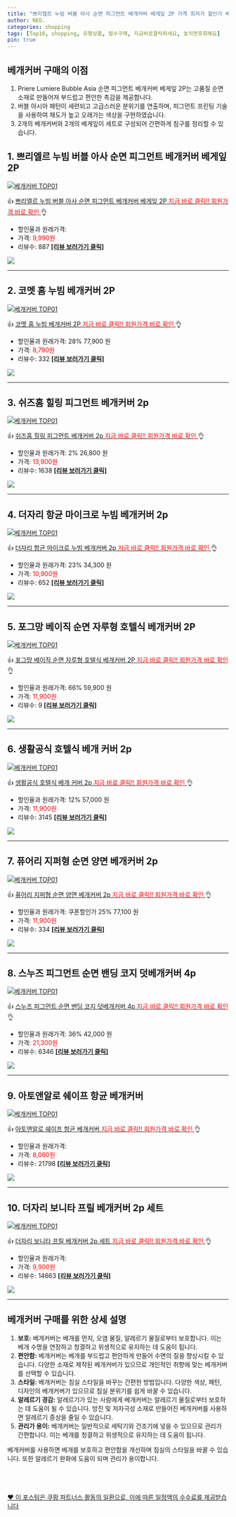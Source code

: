 ```yaml
---
title: "쁘리엘르 누빔 버블 아사 순면 피그먼트 베개커버 베게잎 2P 가격 최저가 할인가 베개커버 최저가 추천 제품 비교"
author: NEO.
categories: shopping
tags: [Top10, shopping, 유행상품, 필수구매, 지금바로클릭하세요, 놓치면후회해요]
pin: true
---
```

## 베개커버 구매의 이점
1. Priere Lumiere Bubble Asia 순면 피그먼트 베개커버 베게잎 2P는 고품질 순면 소재로 만들어져 부드럽고 편안한 촉감을 제공합니다.
2. 버블 아시아 패턴이 세련되고 고급스러운 분위기를 연출하며, 피그먼트 프린팅 기술을 사용하여 채도가 높고 오래가는 색상을 구현하였습니다.
3. 2개의 베개커버와 2개의 베게잎이 세트로 구성되어 간편하게 침구를 정리할 수 있습니다.

   

## 1. 쁘리엘르 누빔 버블 아사 순면 피그먼트 베개커버 베게잎 2P

[![베개커버 TOP01](https://thumbnail6.coupangcdn.com/thumbnails/remote/490x490ex/image/vendor_inventory/e31f/3706d6d0d6e7379276d30eb245116e533829e964ce79037fb9e5be69cd9b.jpg)](https://link.coupang.com/re/AFFSDP?lptag=AF3617701&subid=GithubCoopas&pageKey=7421959485&traceid=V0-153&itemId=19255204676&vendorItemId=86370744925)


👍 [쁘리엘르 누빔 버블 아사 순면 피그먼트 베개커버 베게잎 2P <font color=red> 지금 바로 클릭!! 회원가격 바로 확인 </font> ](https://link.coupang.com/re/AFFSDP?lptag=AF3617701&subid=GithubCoopas&pageKey=7421959485&traceid=V0-153&itemId=19255204676&vendorItemId=86370744925) 👌 


- 할인율과 원래가격: 
- 가격: <span style='color:red'>9,990원</span>
- 리뷰수: 887  [**[리뷰 보러가기 클릭]**](https://link.coupang.com/re/AFFSDP?lptag=AF3617701&subid=GithubCoopas&pageKey=7421959485&traceid=V0-153&itemId=19255204676&vendorItemId=86370744925)

[![](/discount_price.png)](https://link.coupang.com/re/AFFSDP?lptag=AF3617701&subid=GithubCoopas&pageKey=7421959485&traceid=V0-153&itemId=19255204676&vendorItemId=86370744925)

---


   

## 2. 코멧 홈 누빔 베개커버 2P

[![베개커버 TOP01](https://thumbnail10.coupangcdn.com/thumbnails/remote/490x490ex/image/retail/images/3004441462014731-4f8f14e9-2832-40b2-8e6d-dcd584a17bcf.jpg)](https://link.coupang.com/re/AFFSDP?lptag=AF3617701&subid=GithubCoopas&pageKey=6417994898&traceid=V0-153&itemId=13792887723&vendorItemId=81043258227)


👍 [코멧 홈 누빔 베개커버 2P <font color=red> 지금 바로 클릭!! 회원가격 바로 확인 </font> ](https://link.coupang.com/re/AFFSDP?lptag=AF3617701&subid=GithubCoopas&pageKey=6417994898&traceid=V0-153&itemId=13792887723&vendorItemId=81043258227) 👌 


- 할인율과 원래가격: 28%  77,900   원
- 가격: <span style='color:red'>8,790원</span>
- 리뷰수: 332  [**[리뷰 보러가기 클릭]**](https://link.coupang.com/re/AFFSDP?lptag=AF3617701&subid=GithubCoopas&pageKey=6417994898&traceid=V0-153&itemId=13792887723&vendorItemId=81043258227)

[![](/discount_price.png)](https://link.coupang.com/re/AFFSDP?lptag=AF3617701&subid=GithubCoopas&pageKey=6417994898&traceid=V0-153&itemId=13792887723&vendorItemId=81043258227)

---


   

## 3. 쉬즈홈 힐링 피그먼트 베개커버 2p

[![베개커버 TOP01](https://thumbnail7.coupangcdn.com/thumbnails/remote/490x490ex/image/product/image/vendoritem/2018/01/29/3133617453/5015dcf1-92f6-4f8e-970a-b32dafb619bd.jpg)](https://link.coupang.com/re/AFFSDP?lptag=AF3617701&subid=GithubCoopas&pageKey=81820140&traceid=V0-153&itemId=79026449&vendorItemId=3133617453)


👍 [쉬즈홈 힐링 피그먼트 베개커버 2p <font color=red> 지금 바로 클릭!! 회원가격 바로 확인 </font> ](https://link.coupang.com/re/AFFSDP?lptag=AF3617701&subid=GithubCoopas&pageKey=81820140&traceid=V0-153&itemId=79026449&vendorItemId=3133617453) 👌 


- 할인율과 원래가격: 2%  26,800   원
- 가격: <span style='color:red'>13,900원</span>
- 리뷰수: 1638  [**[리뷰 보러가기 클릭]**](https://link.coupang.com/re/AFFSDP?lptag=AF3617701&subid=GithubCoopas&pageKey=81820140&traceid=V0-153&itemId=79026449&vendorItemId=3133617453)

[![](/discount_price.png)](https://link.coupang.com/re/AFFSDP?lptag=AF3617701&subid=GithubCoopas&pageKey=81820140&traceid=V0-153&itemId=79026449&vendorItemId=3133617453)

---


   

## 4. 더자리 항균 마이크로 누빔 베개커버 2p

[![베개커버 TOP01](https://thumbnail6.coupangcdn.com/thumbnails/remote/490x490ex/image/retail/images/5972201364484677-20a67d9f-aeb4-4f3b-8d5f-c425ff496804.jpg)](https://link.coupang.com/re/AFFSDP?lptag=AF3617701&subid=GithubCoopas&pageKey=17583799&traceid=V0-153&itemId=70534894&vendorItemId=3114085321)


👍 [더자리 항균 마이크로 누빔 베개커버 2p <font color=red> 지금 바로 클릭!! 회원가격 바로 확인 </font> ](https://link.coupang.com/re/AFFSDP?lptag=AF3617701&subid=GithubCoopas&pageKey=17583799&traceid=V0-153&itemId=70534894&vendorItemId=3114085321) 👌 


- 할인율과 원래가격: 23%  34,300   원
- 가격: <span style='color:red'>10,900원</span>
- 리뷰수: 652  [**[리뷰 보러가기 클릭]**](https://link.coupang.com/re/AFFSDP?lptag=AF3617701&subid=GithubCoopas&pageKey=17583799&traceid=V0-153&itemId=70534894&vendorItemId=3114085321)

[![](/discount_price.png)](https://link.coupang.com/re/AFFSDP?lptag=AF3617701&subid=GithubCoopas&pageKey=17583799&traceid=V0-153&itemId=70534894&vendorItemId=3114085321)

---


   

## 5. 포그망 베이직 순면 자루형 호텔식 베개커버 2P

[![베개커버 TOP01](https://thumbnail9.coupangcdn.com/thumbnails/remote/490x490ex/image/vendor_inventory/8134/02af8d3a4de8e8781bf875e5ceb25da9f4039b5a2fa090d883d7b6c82882.jpg)](https://link.coupang.com/re/AFFSDP?lptag=AF3617701&subid=GithubCoopas&pageKey=7172899586&traceid=V0-153&itemId=18075010425&vendorItemId=85285700923)


👍 [포그망 베이직 순면 자루형 호텔식 베개커버 2P <font color=red> 지금 바로 클릭!! 회원가격 바로 확인 </font> ](https://link.coupang.com/re/AFFSDP?lptag=AF3617701&subid=GithubCoopas&pageKey=7172899586&traceid=V0-153&itemId=18075010425&vendorItemId=85285700923) 👌 


- 할인율과 원래가격: 66%  59,900   원
- 가격: <span style='color:red'>11,900원</span>
- 리뷰수: 9  [**[리뷰 보러가기 클릭]**](https://link.coupang.com/re/AFFSDP?lptag=AF3617701&subid=GithubCoopas&pageKey=7172899586&traceid=V0-153&itemId=18075010425&vendorItemId=85285700923)

[![](/discount_price.png)](https://link.coupang.com/re/AFFSDP?lptag=AF3617701&subid=GithubCoopas&pageKey=7172899586&traceid=V0-153&itemId=18075010425&vendorItemId=85285700923)

---


   

## 6. 생활공식 호텔식 베개 커버 2p

[![베개커버 TOP01](https://thumbnail6.coupangcdn.com/thumbnails/remote/490x490ex/image/rs_quotation_api/qbrva6o3/cf0135e558894ad4ad5e00117b06e6dd.jpg)](https://link.coupang.com/re/AFFSDP?lptag=AF3617701&subid=GithubCoopas&pageKey=7155966304&traceid=V0-153&itemId=18000188697&vendorItemId=85694513065)


👍 [생활공식 호텔식 베개 커버 2p <font color=red> 지금 바로 클릭!! 회원가격 바로 확인 </font> ](https://link.coupang.com/re/AFFSDP?lptag=AF3617701&subid=GithubCoopas&pageKey=7155966304&traceid=V0-153&itemId=18000188697&vendorItemId=85694513065) 👌 


- 할인율과 원래가격: 12%  57,000   원
- 가격: <span style='color:red'>11,900원</span>
- 리뷰수: 3145  [**[리뷰 보러가기 클릭]**](https://link.coupang.com/re/AFFSDP?lptag=AF3617701&subid=GithubCoopas&pageKey=7155966304&traceid=V0-153&itemId=18000188697&vendorItemId=85694513065)

[![](/discount_price.png)](https://link.coupang.com/re/AFFSDP?lptag=AF3617701&subid=GithubCoopas&pageKey=7155966304&traceid=V0-153&itemId=18000188697&vendorItemId=85694513065)

---


   

## 7. 퓨어리 지퍼형 순면 양면 베개커버 2p

[![베개커버 TOP01](https://thumbnail8.coupangcdn.com/thumbnails/remote/490x490ex/image/product/image/vendoritem/2017/05/10/3016721777/105c5e49-535a-4967-a2e9-8d083af50a38.jpg)](https://link.coupang.com/re/AFFSDP?lptag=AF3617701&subid=GithubCoopas&pageKey=2414711&traceid=V0-153&itemId=11119994&vendorItemId=3016721777)


👍 [퓨어리 지퍼형 순면 양면 베개커버 2p <font color=red> 지금 바로 클릭!! 회원가격 바로 확인 </font> ](https://link.coupang.com/re/AFFSDP?lptag=AF3617701&subid=GithubCoopas&pageKey=2414711&traceid=V0-153&itemId=11119994&vendorItemId=3016721777) 👌 


- 할인율과 원래가격: 쿠폰할인가 25%  77,100   원
- 가격: <span style='color:red'>11,900원</span>
- 리뷰수: 334  [**[리뷰 보러가기 클릭]**](https://link.coupang.com/re/AFFSDP?lptag=AF3617701&subid=GithubCoopas&pageKey=2414711&traceid=V0-153&itemId=11119994&vendorItemId=3016721777)

[![](/discount_price.png)](https://link.coupang.com/re/AFFSDP?lptag=AF3617701&subid=GithubCoopas&pageKey=2414711&traceid=V0-153&itemId=11119994&vendorItemId=3016721777)

---


   

## 8. 스누즈 피그먼트 순면 밴딩 코지 덧베개커버 4p

[![베개커버 TOP01](https://thumbnail7.coupangcdn.com/thumbnails/remote/490x490ex/image/retail/images/2023/04/28/12/8/89b31be6-3891-4322-b818-72c9f99de8c6.jpg)](https://link.coupang.com/re/AFFSDP?lptag=AF3617701&subid=GithubCoopas&pageKey=7201403734&traceid=V0-153&itemId=18204018555&vendorItemId=85812699203)


👍 [스누즈 피그먼트 순면 밴딩 코지 덧베개커버 4p <font color=red> 지금 바로 클릭!! 회원가격 바로 확인 </font> ](https://link.coupang.com/re/AFFSDP?lptag=AF3617701&subid=GithubCoopas&pageKey=7201403734&traceid=V0-153&itemId=18204018555&vendorItemId=85812699203) 👌 


- 할인율과 원래가격: 36%  42,000   원
- 가격: <span style='color:red'>21,300원</span>
- 리뷰수: 6346  [**[리뷰 보러가기 클릭]**](https://link.coupang.com/re/AFFSDP?lptag=AF3617701&subid=GithubCoopas&pageKey=7201403734&traceid=V0-153&itemId=18204018555&vendorItemId=85812699203)

[![](/discount_price.png)](https://link.coupang.com/re/AFFSDP?lptag=AF3617701&subid=GithubCoopas&pageKey=7201403734&traceid=V0-153&itemId=18204018555&vendorItemId=85812699203)

---


   

## 9. 아토앤알로 쉐이프 항균 베개커버

[![베개커버 TOP01](https://thumbnail9.coupangcdn.com/thumbnails/remote/490x490ex/image/retail/images/1964226390096976-a410c97c-5acc-425d-b30a-acd1ee83e7d8.jpg)](https://link.coupang.com/re/AFFSDP?lptag=AF3617701&subid=GithubCoopas&pageKey=1403641026&traceid=V0-153&itemId=2438555009&vendorItemId=70432366277)


👍 [아토앤알로 쉐이프 항균 베개커버 <font color=red> 지금 바로 클릭!! 회원가격 바로 확인 </font> ](https://link.coupang.com/re/AFFSDP?lptag=AF3617701&subid=GithubCoopas&pageKey=1403641026&traceid=V0-153&itemId=2438555009&vendorItemId=70432366277) 👌 


- 할인율과 원래가격: 
- 가격: <span style='color:red'>8,060원</span>
- 리뷰수: 21798  [**[리뷰 보러가기 클릭]**](https://link.coupang.com/re/AFFSDP?lptag=AF3617701&subid=GithubCoopas&pageKey=1403641026&traceid=V0-153&itemId=2438555009&vendorItemId=70432366277)

[![](/discount_price.png)](https://link.coupang.com/re/AFFSDP?lptag=AF3617701&subid=GithubCoopas&pageKey=1403641026&traceid=V0-153&itemId=2438555009&vendorItemId=70432366277)

---


   

## 10. 더자리 보니타 프릴 베개커버 2p 세트

[![베개커버 TOP01](https://thumbnail10.coupangcdn.com/thumbnails/remote/490x490ex/image/vendor_inventory/bf48/7b56f4738e75469716b9b19fc6ce7e7b63461e063a36a4826101acd5abfa.jpg)](https://link.coupang.com/re/AFFSDP?lptag=AF3617701&subid=GithubCoopas&pageKey=6867969831&traceid=V0-153&itemId=16420570364&vendorItemId=83611468892)


👍 [더자리 보니타 프릴 베개커버 2p 세트 <font color=red> 지금 바로 클릭!! 회원가격 바로 확인 </font> ](https://link.coupang.com/re/AFFSDP?lptag=AF3617701&subid=GithubCoopas&pageKey=6867969831&traceid=V0-153&itemId=16420570364&vendorItemId=83611468892) 👌 


- 할인율과 원래가격: 
- 가격: <span style='color:red'>9,900원</span>
- 리뷰수: 14663  [**[리뷰 보러가기 클릭]**](https://link.coupang.com/re/AFFSDP?lptag=AF3617701&subid=GithubCoopas&pageKey=6867969831&traceid=V0-153&itemId=16420570364&vendorItemId=83611468892)

[![](/discount_price.png)](https://link.coupang.com/re/AFFSDP?lptag=AF3617701&subid=GithubCoopas&pageKey=6867969831&traceid=V0-153&itemId=16420570364&vendorItemId=83611468892)

---
## 베개커버 구매를 위한 상세 설명
1. **보호:** 베개커버는 베개를 먼지, 오염 물질, 알레르기 물질로부터 보호합니다. 이는 베개 수명을 연장하고 청결하고 위생적으로 유지하는 데 도움이 됩니다.
2. **편안함:** 베개커버는 베개를 부드럽고 편안하게 만들어 수면의 질을 향상시킬 수 있습니다. 다양한 소재로 제작된 베개커버가 있으므로 개인적인 취향에 맞는 베개커버를 선택할 수 있습니다.
3. **스타일:** 베개커버는 침실 스타일을 바꾸는 간편한 방법입니다. 다양한 색상, 패턴, 디자인의 베개커버가 있으므로 침실 분위기를 쉽게 바꿀 수 있습니다.
4. **알레르기 경감:** 알레르기가 있는 사람에게 베개커버는 알레르기 물질로부터 보호하는 데 도움이 될 수 있습니다. 방진 및 저자극성 소재로 만들어진 베개커버를 사용하면 알레르기 증상을 줄일 수 있습니다.
5. **관리가 용이:** 베개커버는 일반적으로 세탁기와 건조기에 넣을 수 있으므로 관리가 간편합니다. 이는 베개를 청결하고 위생적으로 유지하는 데 도움이 됩니다.

베개커버를 사용하면 베개를 보호하고 편안함을 개선하며 침실의 스타일을 바꿀 수 있습니다. 또한 알레르기 완화에 도움이 되며 관리가 용이합니다.<br><br><br><br><br> [ ❤  이 포스팅은 쿠팡 파트너스 활동의 일환으로, 이에 따른 일정액의 수수료를 제공받습니다](https://link.coupang.com/a/bcEFyh)